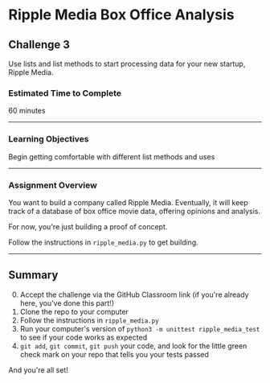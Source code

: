 # Ripple Media Box Office Analysis

## Challenge 3

Use lists and list methods to start processing data for your new startup, Ripple Media.

### Estimated Time to Complete

60 minutes

---

### Learning Objectives

Begin getting comfortable with different list methods and uses

---

### Assignment Overview

You want to build a company called Ripple Media. Eventually, it will keep track of a database of box office movie data, offering opinions and analysis.

For now, you're just building a proof of concept.

Follow the instructions in `ripple_media.py` to get building.

---

## Summary

0. Accept the challenge via the GitHub Classroom link (if you're already here, you've done this part!)
1. Clone the repo to your computer
2. Follow the instructions in `ripple_media.py`
3. Run your computer's version of `python3 -m unittest ripple_media_test` to see if your code works as expected
4. `git add`, `git commit`, `git push` your code, and look for the little green check mark on your repo that tells you your tests passed

And you're all set!
